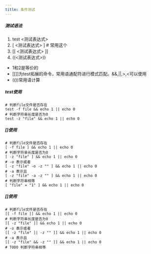 ```yaml
---
title: 条件测试
---
```


##### 测试语法
1. test <测试表达式>
2. [ <测试表达式> ]  # 常用这个
3. [[ <测试表达式> ]]
4. ((<测试表达式>))

- 1和2是等价的
- [[]]为test拓展的命令，常用语通配符进行模式匹配。&&,||,>,<可以使用
- (())常用语计算

##### test使用
``` shell
# 判断file文件是否存在
test -f file && echo 1 || echo 0
# 判断字符串长度是否为0
test -z "file" && echo 1 || echo 0
```
##### []使用
``` shell
# 判断file文件是否存在
[ -f file ] && echo 1 || echo 0
# 判断字符串长度是否为0
[ -z "file" ] && echo 1 || echo 0
# -o 表示或者
[ -z "file" -o -z "" ] && echo 1 || echo 0
# -a 表示且
[ -z "file" -a -z "" ] && echo 1 || echo 0
# 判断字符串相等
[ "file" = "1" ] && echo 1 || echo 0
```
##### []使用
``` shell
# 判断file文件是否存在
[[ -f file ]] && echo 1 || echo 0
# 判断字符串长度是否为0
[[ -z "file" ]] && echo 1 || echo 0
# -o 表示或者
[[ -z "file" || -z "" ]] && echo 1 || echo 0
# -a 表示且
[[ -z "file" && -z "" ]] && echo 1 || echo 0
# TODO 判断字符串相等
```
